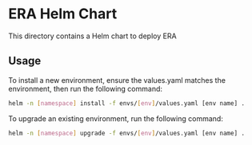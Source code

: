 # ERA Helm Chart

This directory contains a Helm chart to deploy ERA

## Usage

To install a new environment, ensure the values.yaml matches the environment, then run the following command:

```sh
helm -n [namespace] install -f envs/[env]/values.yaml [env name] .
```

To upgrade an existing environment, run the following command:

```sh
helm -n [namespace] upgrade -f envs/[env]/values.yaml [env name] .
```
